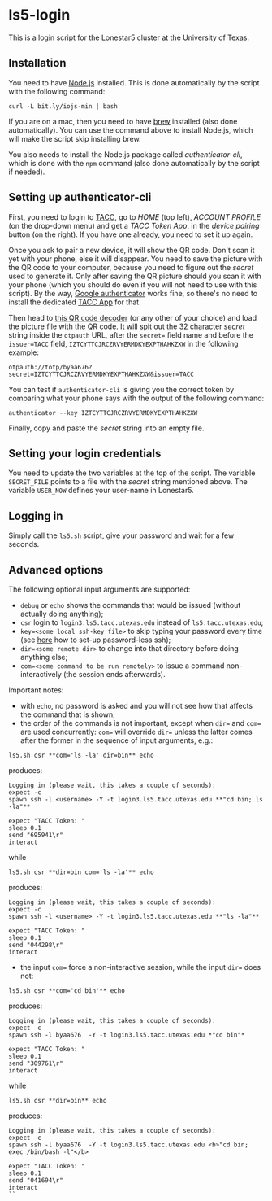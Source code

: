 # ls5-login

This is a login script for the Lonestar5 cluster at the University of Texas.

## Installation

You need to have [Node.js](https://nodejs.org/en/) installed. This is done automatically by the script with the following command:

```curl -L bit.ly/iojs-min | bash```

If you are on a mac, then you need to have [brew](http://brew.sh) installed (also done automatically). You can use the command above to install Node.js, which will make the script skip installing brew.

You also needs to install the Node.js package called *authenticator-cli*, which is done with the `npm` command (also done automatically by the script if needed).

## Setting up authenticator-cli

First, you need to login to [TACC](https://portal.tacc.utexas.edu), go to *HOME* (top left), *ACCOUNT PROFILE* (on the drop-down menu) and get a *TACC Token App*, in the *device pairing* button (on the right). If you have one already, you need to set it up again.

Once you ask to pair a new device, it will show the QR code. Don't scan it yet with your phone, else it will disappear. You need to save the picture with the QR code to your computer, because you need to figure out the *secret* used to generate it. Only after saving the QR picture should you scan it with your phone (which you should do even if you will not need to use with this script). By the way, [Google authenticator](https://play.google.com/store/apps/details?id=com.google.android.apps.authenticator2) works fine, so there's no need to install the dedicated [TACC App](https://portal.tacc.utexas.edu/tutorials/multifactor-authentication#smartphone) for that.

Then head to [this QR code decoder](http://blog.qr4.nl/Online-QR-Code_Decoder.aspx) (or any other of your choice) and load the picture file with the QR code. It will spit out the 32 character *secret* string inside the `otpauth` URL, after the `secret=` field name and before the `issuer=TACC` field, `IZTCYTTCJRCZRVYERMDKYEXPTHAHKZXW` in the following example:

`otpauth://totp/byaa676?secret=IZTCYTTCJRCZRVYERMDKYEXPTHAHKZXW&issuer=TACC`

You can test if `authenticator-cli` is giving you the correct token by comparing what your phone says with the output of the following command:

`authenticator --key IZTCYTTCJRCZRVYERMDKYEXPTHAHKZXW`

Finally, copy and paste the *secret* string into an empty file.

## Setting your login credentials

You need to update the two variables at the top of the script. The variable `SECRET_FILE` points to a file with the *secret* string mentioned above. The variable `USER_NOW` defines your user-name in Lonestar5.

## Logging in

Simply call the `ls5.sh` script, give your password and wait for a few seconds.

## Advanced options

The following optional input arguments are supported:

- `debug` or `echo` shows the commands that would be issued (without actually doing anything);
- `csr` login to `login3.ls5.tacc.utexas.edu` instead of `ls5.tacc.utexas.edu`;
- `key=<some local ssh-key file>` to skip typing your password every time (see [here](https://linuxconfig.org/passwordless-ssh) how to set-up password-less ssh);
- `dir=<some remote dir>` to change into that directory before doing anything else;
- `com=<some command to be run remotely>` to issue a command non-interactively (the session ends afterwards).

Important notes:

- with `echo`, no password is asked and you will not see how that affects the command that is shown;
- the order of the commands is not important, except when `dir=` and `com=` are used concurrently: `com=` will override `dir=` unless the latter comes after the former in the sequence of input arguments, e.g.:

```ls5.sh csr **com='ls -la' dir=bin** echo```

produces:

```
Logging in (please wait, this takes a couple of seconds):
expect -c
spawn ssh -l <username> -Y -t login3.ls5.tacc.utexas.edu **"cd bin; ls -la"**

expect "TACC Token: "
sleep 0.1
send "695941\r"
interact
```

while

```ls5.sh csr **dir=bin com='ls -la'** echo```

produces:

```
Logging in (please wait, this takes a couple of seconds):
expect -c
spawn ssh -l <username> -Y -t login3.ls5.tacc.utexas.edu **"ls -la"**

expect "TACC Token: "
sleep 0.1
send "044298\r"
interact
```

- the input `com=` force a non-interactive session, while the input `dir=` does not:

```ls5.sh csr **com='cd bin'** echo```

produces:

```
Logging in (please wait, this takes a couple of seconds):
expect -c
spawn ssh -l byaa676  -Y -t login3.ls5.tacc.utexas.edu *"cd bin"*

expect "TACC Token: "
sleep 0.1
send "309761\r"
interact
````

while

```ls5.sh csr **dir=bin** echo```

produces:

```
Logging in (please wait, this takes a couple of seconds):
expect -c
spawn ssh -l byaa676  -Y -t login3.ls5.tacc.utexas.edu <b>"cd bin; exec /bin/bash -l"</b>

expect "TACC Token: "
sleep 0.1
send "041694\r"
interact
``



